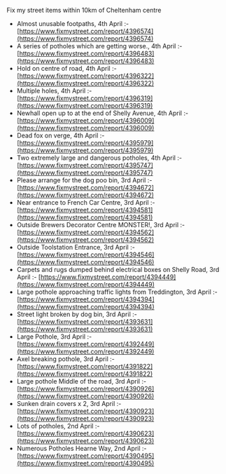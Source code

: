 Fix my street items within 10km of Cheltenham centre

<!-- fix_marker starts -->

- Almost unusable footpaths, 4th April :- [https://www.fixmystreet.com/report/4396574](https://www.fixmystreet.com/report/4396574)
- A series of potholes which are getting worse., 4th April :- [https://www.fixmystreet.com/report/4396483](https://www.fixmystreet.com/report/4396483)
- Hold on centre of road, 4th April :- [https://www.fixmystreet.com/report/4396322](https://www.fixmystreet.com/report/4396322)
- Multiple holes, 4th April :- [https://www.fixmystreet.com/report/4396319](https://www.fixmystreet.com/report/4396319)
- Newhall open up to at the end of Shelly Avenue, 4th April :- [https://www.fixmystreet.com/report/4396009](https://www.fixmystreet.com/report/4396009)
- Dead fox on verge, 4th April :- [https://www.fixmystreet.com/report/4395979](https://www.fixmystreet.com/report/4395979)
- Two extremely large and dangerous potholes, 4th April :- [https://www.fixmystreet.com/report/4395747](https://www.fixmystreet.com/report/4395747)
- Please arrange for the dog poo bin, 3rd April :- [https://www.fixmystreet.com/report/4394672](https://www.fixmystreet.com/report/4394672)
- Near entrance to French Car Centre, 3rd April :- [https://www.fixmystreet.com/report/4394581](https://www.fixmystreet.com/report/4394581)
- Outside Brewers Decorator Centre MONSTER!, 3rd April :- [https://www.fixmystreet.com/report/4394562](https://www.fixmystreet.com/report/4394562)
- Outside Toolstation Entrance, 3rd April :- [https://www.fixmystreet.com/report/4394546](https://www.fixmystreet.com/report/4394546)
- Carpets and rugs dumped behind electrical boxes on Shelly Road, 3rd April :- [https://www.fixmystreet.com/report/4394449](https://www.fixmystreet.com/report/4394449)
- Large pothole approaching traffic lights from Treddington, 3rd April :- [https://www.fixmystreet.com/report/4394394](https://www.fixmystreet.com/report/4394394)
- Street light broken by dog bin, 3rd April :- [https://www.fixmystreet.com/report/4393631](https://www.fixmystreet.com/report/4393631)
- Large Pothole, 3rd April :- [https://www.fixmystreet.com/report/4392449](https://www.fixmystreet.com/report/4392449)
- Axel breaking pothole, 3rd April :- [https://www.fixmystreet.com/report/4391822](https://www.fixmystreet.com/report/4391822)
- Large pothole Middle of the road, 3rd April :- [https://www.fixmystreet.com/report/4390926](https://www.fixmystreet.com/report/4390926)
- Sunken drain covers x 2, 3rd April :- [https://www.fixmystreet.com/report/4390923](https://www.fixmystreet.com/report/4390923)
- Lots of potholes, 2nd April :- [https://www.fixmystreet.com/report/4390623](https://www.fixmystreet.com/report/4390623)
- Numerous Potholes Hearne Way, 2nd April :- [https://www.fixmystreet.com/report/4390495](https://www.fixmystreet.com/report/4390495)

<!-- fix_marker ends -->